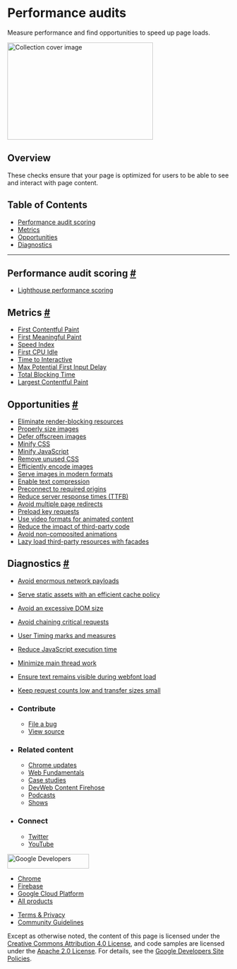 # Performance audits

Measure performance and find opportunities to speed up page loads.

<img src="https://web-dev.imgix.net/image/jxu1OdD7LKOGIDU7jURMpSH2lyK2/wpGZrgY08B0x6jbLnWPU.svg" alt="Collection cover image" class="w-masthead-path__image" width="330" height="220" />

## Overview

These checks ensure that your page is optimized for users to be able to see and interact with page content.

## Table of Contents

- <a href="#performance-audit-scoring" class="w-path-link">Performance audit scoring</a>
- <a href="#metrics" class="w-path-link">Metrics</a>
- <a href="#opportunities" class="w-path-link">Opportunities</a>
- <a href="#diagnostics" class="w-path-link">Diagnostics</a>

---

## Performance audit scoring <a href="#performance-audit-scoring" class="w-headline-link">#</a>

- <a href="/performance-scoring/" class="w-path-link">Lighthouse performance scoring</a>

## Metrics <a href="#metrics" class="w-headline-link">#</a>

- <a href="/first-contentful-paint/" class="w-path-link">First Contentful Paint</a>
- <a href="/first-meaningful-paint/" class="w-path-link">First Meaningful Paint</a>
- <a href="/speed-index/" class="w-path-link">Speed Index</a>
- <a href="/first-cpu-idle/" class="w-path-link">First CPU Idle</a>
- <a href="/interactive/" class="w-path-link">Time to Interactive</a>
- <a href="/lighthouse-max-potential-fid/" class="w-path-link">Max Potential First Input Delay</a>
- <a href="/lighthouse-total-blocking-time/" class="w-path-link">Total Blocking Time</a>
- <a href="/lighthouse-largest-contentful-paint/" class="w-path-link">Largest Contentful Paint</a>

## Opportunities <a href="#opportunities" class="w-headline-link">#</a>

- <a href="/render-blocking-resources/" class="w-path-link">Eliminate render-blocking resources</a>
- <a href="/uses-responsive-images/" class="w-path-link">Properly size images</a>
- <a href="/offscreen-images/" class="w-path-link">Defer offscreen images</a>
- <a href="/unminified-css/" class="w-path-link">Minify CSS</a>
- <a href="/unminified-javascript/" class="w-path-link">Minify JavaScript</a>
- <a href="/unused-css-rules/" class="w-path-link">Remove unused CSS</a>
- <a href="/uses-optimized-images/" class="w-path-link">Efficiently encode images</a>
- <a href="/uses-webp-images/" class="w-path-link">Serve images in modern formats</a>
- <a href="/uses-text-compression/" class="w-path-link">Enable text compression</a>
- <a href="/uses-rel-preconnect/" class="w-path-link">Preconnect to required origins</a>
- <a href="/time-to-first-byte/" class="w-path-link">Reduce server response times (TTFB)</a>
- <a href="/redirects/" class="w-path-link">Avoid multiple page redirects</a>
- <a href="/uses-rel-preload/" class="w-path-link">Preload key requests</a>
- <a href="/efficient-animated-content/" class="w-path-link">Use video formats for animated content</a>
- <a href="/third-party-summary/" class="w-path-link">Reduce the impact of third-party code</a>
- <a href="/non-composited-animations/" class="w-path-link">Avoid non-composited animations</a>
- <a href="/third-party-facades/" class="w-path-link">Lazy load third-party resources with facades</a>

## Diagnostics <a href="#diagnostics" class="w-headline-link">#</a>

- <a href="/total-byte-weight/" class="w-path-link">Avoid enormous network payloads</a>
- <a href="/uses-long-cache-ttl/" class="w-path-link">Serve static assets with an efficient cache policy</a>
- <a href="/dom-size/" class="w-path-link">Avoid an excessive DOM size</a>
- <a href="/critical-request-chains/" class="w-path-link">Avoid chaining critical requests</a>
- <a href="/user-timings/" class="w-path-link">User Timing marks and measures</a>
- <a href="/bootup-time/" class="w-path-link">Reduce JavaScript execution time</a>
- <a href="/mainthread-work-breakdown/" class="w-path-link">Minimize main thread work</a>
- <a href="/font-display/" class="w-path-link">Ensure text remains visible during webfont load</a>
- <a href="/resource-summary/" class="w-path-link">Keep request counts low and transfer sizes small</a>

- ### Contribute

  - <a href="https://github.com/GoogleChrome/web.dev/issues/new?assignees=&amp;labels=bug&amp;template=bug_report.md&amp;title=" class="w-footer__linkbox-link">File a bug</a>
  - <a href="https://github.com/googlechrome/web.dev" class="w-footer__linkbox-link">View source</a>

- ### Related content

  - <a href="https://blog.chromium.org/" class="w-footer__linkbox-link">Chrome updates</a>
  - <a href="https://developers.google.com/web/" class="w-footer__linkbox-link">Web Fundamentals</a>
  - <a href="https://developers.google.com/web/showcase/" class="w-footer__linkbox-link">Case studies</a>
  - <a href="https://devwebfeed.appspot.com/" class="w-footer__linkbox-link">DevWeb Content Firehose</a>
  - <a href="/podcasts/" class="w-footer__linkbox-link">Podcasts</a>
  - <a href="/shows/" class="w-footer__linkbox-link">Shows</a>

- ### Connect

  - <a href="https://www.twitter.com/ChromiumDev" class="w-footer__linkbox-link">Twitter</a>
  - <a href="https://www.youtube.com/user/ChromeDevelopers" class="w-footer__linkbox-link">YouTube</a>

<a href="https://developers.google.com/" class="w-footer__utility-logo-link"><img src="/images/lockup-color.png" alt="Google Developers" class="w-footer__utility-logo" width="185" height="33" /></a>

- <a href="https://developer.chrome.com/" class="w-footer__utility-link">Chrome</a>
- <a href="https://firebase.google.com/" class="w-footer__utility-link">Firebase</a>
- <a href="https://cloud.google.com/" class="w-footer__utility-link">Google Cloud Platform</a>
- <a href="https://developers.google.com/products" class="w-footer__utility-link">All products</a>

<!-- -->

- <a href="https://policies.google.com/" class="w-footer__utility-link">Terms &amp; Privacy</a>
- <a href="/community-guidelines/" class="w-footer__utility-link">Community Guidelines</a>

Except as otherwise noted, the content of this page is licensed under the [Creative Commons Attribution 4.0 License](https://creativecommons.org/licenses/by/4.0/), and code samples are licensed under the [Apache 2.0 License](https://www.apache.org/licenses/LICENSE-2.0). For details, see the [Google Developers Site Policies](https://developers.google.com/terms/site-policies).
